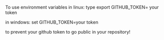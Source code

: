 To use environment variables in linux:
type export GITHUB_TOKEN= your token

in windows:
set GITHUB_TOKEN=your token

to prevent your github token to go public in your repository!
